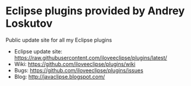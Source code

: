 # Eclipse plugins provided by Andrey Loskutov
Public update site for all my Eclipse plugins

* Eclipse update site: https://raw.githubusercontent.com/iloveeclipse/plugins/latest/
* Wiki: https://github.com/iloveeclipse/plugins/wiki
* Bugs: https://github.com/iloveeclipse/plugins/issues
* Blog: http://javaclipse.blogspot.com/
